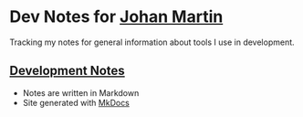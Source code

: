 # Dev Notes for [Johan Martin](mailto:martin.johan@johan-martin.com)
Tracking my notes for general information about tools I use in development.
## [Development Notes](http://www.johan-martin.com/devnotes/)
* Notes are written in Markdown
* Site generated with [MkDocs](http://www.mkdocs.org/)
